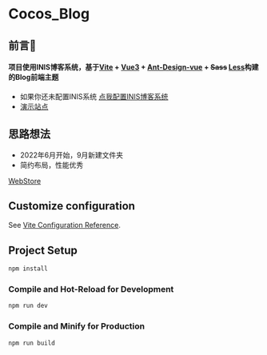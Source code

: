 # Cocos_Blog


## 前言🌸
#### 项目使用INIS博客系统，基于[Vite](https://cn.vite.org) + [Vue3](https://cn.vuejs.org) + [Ant-Design-vue](https://www.antdv.com/) + ~~Sass~~ [Less](https://lesscss.org)构建的Blog前端主题
- 如果你还未配置INIS系统  [点我配置INIS博客系统](https://inis.cc)<br/>
- [演示站点](https://blog.crunl.cn)
## 思路想法

- 2022年6月开始，9月新建文件夹
- 简约布局，性能优秀


[WebStore](#)  

## Customize configuration

See [Vite Configuration Reference](https://vitejs.dev/config/).

## Project Setup

```sh
npm install
```

### Compile and Hot-Reload for Development

```sh
npm run dev
```

### Compile and Minify for Production

```sh
npm run build
```
